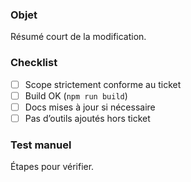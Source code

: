 ### Objet
Résumé court de la modification.

### Checklist
- [ ] Scope strictement conforme au ticket
- [ ] Build OK (`npm run build`)
- [ ] Docs mises à jour si nécessaire
- [ ] Pas d’outils ajoutés hors ticket

### Test manuel
Étapes pour vérifier.
